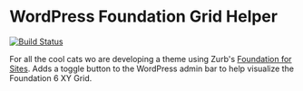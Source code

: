 # WordPress Foundation Grid Helper

[![Build Status](https://travis-ci.org/barryceelen/wp-foundation-grid-helper.svg?branch=master)](https://travis-ci.org/barryceelen/wp-foundation-grid-helper)

For all the cool cats wo are developing a theme using Zurb's [Foundation for Sites](https://foundation.zurb.com/sites/).
Adds a toggle button to the WordPress admin bar to help visualize the Foundation 6 XY Grid.
